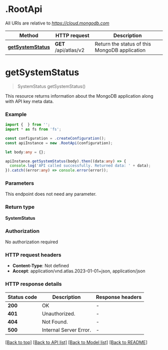 # .RootApi

All URIs are relative to *https://cloud.mongodb.com*

Method | HTTP request | Description
------------- | ------------- | -------------
[**getSystemStatus**](RootApi.md#getSystemStatus) | **GET** /api/atlas/v2 | Return the status of this MongoDB application


# **getSystemStatus**
> SystemStatus getSystemStatus()

This resource returns information about the MongoDB application along with API key meta data.

### Example


```typescript
import {  } from '';
import * as fs from 'fs';

const configuration = .createConfiguration();
const apiInstance = new .RootApi(configuration);

let body:any = {};

apiInstance.getSystemStatus(body).then((data:any) => {
  console.log('API called successfully. Returned data: ' + data);
}).catch((error:any) => console.error(error));
```


### Parameters
This endpoint does not need any parameter.


### Return type

**SystemStatus**

### Authorization

No authorization required

### HTTP request headers

 - **Content-Type**: Not defined
 - **Accept**: application/vnd.atlas.2023-01-01+json, application/json


### HTTP response details
| Status code | Description | Response headers |
|-------------|-------------|------------------|
**200** | OK |  -  |
**401** | Unauthorized. |  -  |
**404** | Not Found. |  -  |
**500** | Internal Server Error. |  -  |

[[Back to top]](#) [[Back to API list]](README.md#documentation-for-api-endpoints) [[Back to Model list]](README.md#documentation-for-models) [[Back to README]](README.md)


